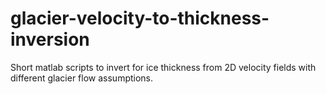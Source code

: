 # glacier-velocity-to-thickness-inversion
Short matlab scripts to invert for ice thickness from 2D velocity fields with different glacier flow assumptions.
